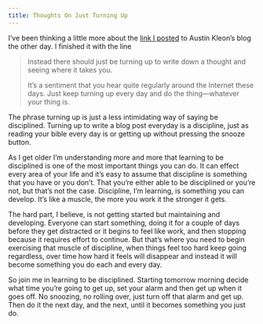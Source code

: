 ```yaml
---
title: Thoughts On Just Turning Up
---
```

I’ve been thinking a little more about the [link I posted](http://philbowell.com/2018/thoughts-as-nest-eggs) to Austin Kleon’s blog the other day. I finished it with the line

> Instead there should just be turning up to write down a thought and seeing where it takes you.
>
> It’s a sentiment that you hear quite regularly around the Internet these days. Just keep turning up every day and do the thing—whatever your thing is.

The phrase turning up is just a less intimidating way of saying be disciplined. Turning up to write a blog post everyday is a discipline, just as reading your bible every day is or getting up without pressing the snooze button.

As I get older I’m understanding more and more that learning to be disciplined is one of the most important things you can do. It can effect every area of your life and it’s easy to assume that discipline is something that you have or you don’t. That you’re either able to be disciplined or you’re not, but that’s not the case. Discipline, I’m learning, is something you can develop. It’s like a muscle, the more you work it the stronger it gets.

The hard part, I believe, is not getting started but maintaining and developing. Everyone can start something, doing it for a couple of days before they get distracted or it begins to feel like work, and then stopping because it requires effort to continue. But that’s where you need to begin exercising that muscle of discipline, when things feel too hard keep going regardless, over time how hard it feels will disappear and instead it will become something you do each and every day.

So join me in learning to be disciplined. Starting tomorrow morning decide what time you’re going to get up, set your alarm and then get up when it goes off. No snoozing, no rolling over, just turn off that alarm and get up. Then do it the next day, and the next, until it becomes something you just do.
